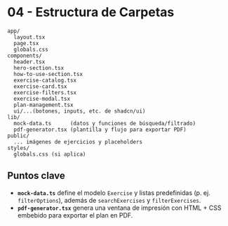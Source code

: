 # 04 - Estructura de Carpetas

```
app/
  layout.tsx
  page.tsx
  globals.css
components/
  header.tsx
  hero-section.tsx
  how-to-use-section.tsx
  exercise-catalog.tsx
  exercise-card.tsx
  exercise-filters.tsx
  exercise-modal.tsx
  plan-management.tsx
  ui/...(botones, inputs, etc. de shadcn/ui)
lib/
  mock-data.ts      (datos y funciones de búsqueda/filtrado)
  pdf-generator.tsx (plantilla y flujo para exportar PDF)
public/
  ... imágenes de ejercicios y placeholders
styles/
  globals.css (si aplica)
```

## Puntos clave
- **`mock-data.ts`** define el modelo `Exercise` y listas predefinidas (p. ej. `filterOptions`), además de `searchExercises` y `filterExercises`.
- **`pdf-generator.tsx`** genera una ventana de impresión con HTML + CSS embebido para exportar el plan en PDF.
